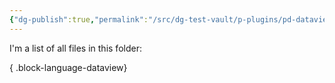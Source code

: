 ```yaml
---
{"dg-publish":true,"permalink":"/src/dg-test-vault/p-plugins/pd-dataview/pd-1-dataview/"}
---
```


I'm a list of all files in this folder: 


{ .block-language-dataview}
